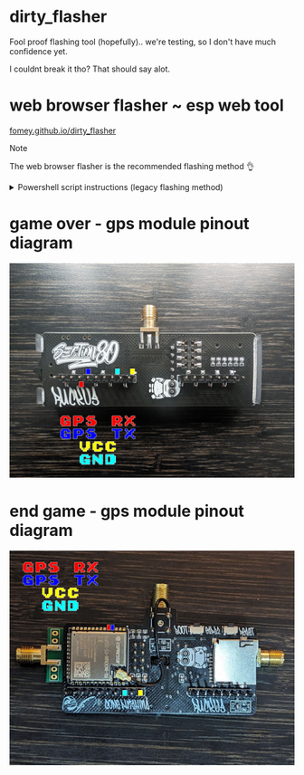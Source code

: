 # dirty_flasher
Fool proof flashing tool (hopefully).. we're testing, so I don't have much confidence yet.

I couldnt break it tho? That should say alot.

# web browser flasher ~ esp web tool
[fomey.github.io/dirty_flasher](https://fomey.github.io/dirty_flasher/)

> [!NOTE]
> The web browser flasher is the recommended flashing method 👌

<details>
<summary>Powershell script instructions (legacy flashing method)</summary>
 
# instructions (end game / game over module ~ powershell script)

Flipper Zero:
* GPIO -> USB-UART Bridge -> Left navigation key
  * `Baudrate` is set to `115200`
  * `UART pins` set to `13,14`

End Game Module:
* Slide switch in middle position

Windows PC:
* Plug flipper zero into PC
* Right click `dirty_flasher.ps1`
  * Run with powershell
  * Follow on screen prompts

# instructions (t-display)

Windows PC:
* Plug T-Display S3 into PC using onboard USB-C port
* Right click `dirty_flasher.ps1`
  * Run with powershell
  * Follow on screen prompts

# notes
If powershell opens and closes immediately, this is probably caused by the script execution policy.

You can allow all scripts by launching `powershell` as `administrator` and running the following command: `Set-ExecutionPolicy Unrestricted`

For more information visit: [learn.microsoft.com](https://learn.microsoft.com/en-us/powershell/module/microsoft.powershell.security/set-executionpolicy?view=powershell-7.3)
</details>

# game over - gps module pinout diagram

![Game Over](https://github.com/fOmey/dirty_flasher/blob/main/img/GameOverGPS.jpg?raw=true)

# end game - gps module pinout diagram

![End Game](https://github.com/fOmey/dirty_flasher/blob/main/img/EndGameGPS.jpg?raw=true)
